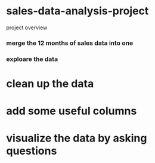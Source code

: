 # sales-data-analysis-project


project overview

### merge the 12 months of sales data into one
### exploare the data
# clean up the data
# add some useful columns
# visualize the data by asking questions
